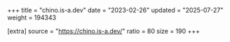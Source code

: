 +++
title = "chino.is-a.dev"
date = "2023-02-26"
updated = "2025-07-27"
weight = 194343

[extra]
source = "https://chino.is-a.dev/"
ratio = 80
size = 190
+++
